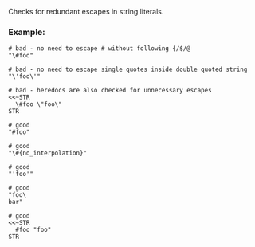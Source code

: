 Checks for redundant escapes in string literals.

### Example:
    # bad - no need to escape # without following {/$/@
    "\#foo"

    # bad - no need to escape single quotes inside double quoted string
    "\'foo\'"

    # bad - heredocs are also checked for unnecessary escapes
    <<~STR
      \#foo \"foo\"
    STR

    # good
    "#foo"

    # good
    "\#{no_interpolation}"

    # good
    "'foo'"

    # good
    "foo\
    bar"

    # good
    <<~STR
      #foo "foo"
    STR